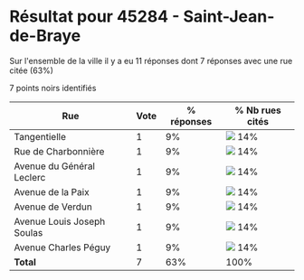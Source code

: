 # Résultat pour 45284 - Saint-Jean-de-Braye

Sur l'ensemble de la ville il y a eu 11 réponses dont 7 réponses avec une rue citée (63%)

7 points noirs identifiés

| Rue | Vote | % réponses | % Nb rues cités|
|-----|------|------------|----------------|
| Tangentielle | 1 | 9% | <img src="../../img/bar_14.gif" />&nbsp;14%|
| Rue de Charbonnière | 1 | 9% | <img src="../../img/bar_14.gif" />&nbsp;14%|
| Avenue du Général Leclerc | 1 | 9% | <img src="../../img/bar_14.gif" />&nbsp;14%|
| Avenue de la Paix | 1 | 9% | <img src="../../img/bar_14.gif" />&nbsp;14%|
| Avenue de Verdun | 1 | 9% | <img src="../../img/bar_14.gif" />&nbsp;14%|
| Avenue Louis Joseph Soulas | 1 | 9% | <img src="../../img/bar_14.gif" />&nbsp;14%|
| Avenue Charles Péguy | 1 | 9% | <img src="../../img/bar_14.gif" />&nbsp;14%|
| **Total** | 7 | 63% | 100%|
